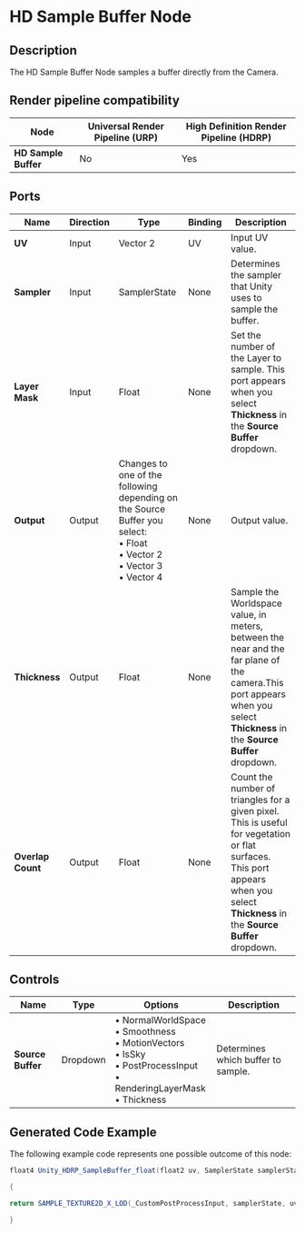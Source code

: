 # HD Sample Buffer Node

## Description

The HD Sample Buffer Node samples a buffer directly from the Camera.

## Render pipeline compatibility

| **Node**             | **Universal Render Pipeline (URP)** | **High Definition Render Pipeline (HDRP)** |
| -------------------- | ----------------------------------- | ------------------------------------------ |
| **HD Sample Buffer** | No                                  | Yes                                        |

## Ports

| **Name**          | **Direction** | **Type**                                                     | **Binding** | **Description**                                              |
| ----------------- | ------------- | ------------------------------------------------------------ | ----------- | ------------------------------------------------------------ |
| **UV**            | Input         | Vector 2                                                     | UV          | Input UV value.                                              |
| **Sampler**       | Input         | SamplerState                                                 | None        | Determines the sampler that Unity uses to sample the buffer. |
| **Layer Mask**    | Input         | Float                                                        | None        | Set the number of the Layer to sample. This port appears when you select **Thickness** in the **Source Buffer** dropdown. |
| **Output**        | Output        | Changes to one of the following depending on the Source Buffer you select:<br/>&#8226; Float<br/>&#8226; Vector 2<br/>&#8226; Vector 3<br/>&#8226; Vector 4 | None        | Output value.                                                |
| **Thickness**     | Output        | Float                                                        | None        | Sample the Worldspace value, in meters, between the near and the far plane of the camera.This port appears when you select **Thickness** in the **Source Buffer** dropdown. |
| **Overlap Count** | Output        | Float                                                        | None        | Count the number of triangles for a given pixel. This is useful for vegetation or flat surfaces.<br/>This port appears when you select **Thickness** in the **Source Buffer** dropdown. |

## Controls

| **Name**          | **Type** | **Options**                                                  | **Description**                    |
| ----------------- | -------- | ------------------------------------------------------------ | ---------------------------------- |
| **Source Buffer** | Dropdown | &#8226; NormalWorldSpace<br>&#8226; Smoothness<br/>&#8226; MotionVectors<br/>&#8226; IsSky<br/>&#8226; PostProcessInput<br/>&#8226; RenderingLayerMask<br/>&#8226; Thickness | Determines which buffer to sample. |

## Generated Code Example

The following example code represents one possible outcome of this node:

```c#
float4 Unity_HDRP_SampleBuffer_float(float2 uv, SamplerState samplerState)

{

return SAMPLE_TEXTURE2D_X_LOD(_CustomPostProcessInput, samplerState, uv * _RTHandlePostProcessScale.xy, 0);

}
```
